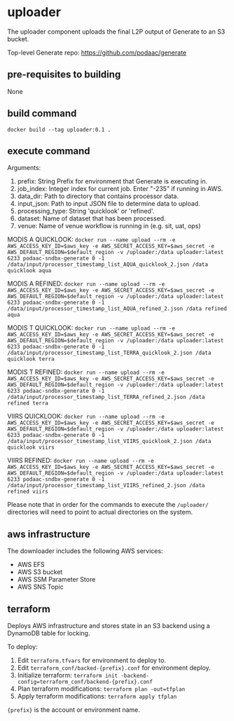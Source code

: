 # uploader

The uploader component uploads the final L2P output of Generate to an S3 bucket.

Top-level Generate repo: https://github.com/podaac/generate

## pre-requisites to building

None

## build command

`docker build --tag uploader:0.1 . `

## execute command

Arguments:
1. prefix: String Prefix for environment that Generate is executing in.
2. job_index: Integer index for current job. Enter "-235" if running in AWS.
3. data_dir: Path to directory that contains processor data.
4. input_json: Path to input JSON file to determine data to upload.
5. processing_type: String 'quicklook' or 'refined'.
6. dataset: Name of dataset that has been processed.
7. venue: Name of venue workflow is running in (e.g. sit, uat, ops)

MODIS A QUICKLOOK: 
`docker run --name upload --rm -e AWS_ACCESS_KEY_ID=$aws_key -e AWS_SECRET_ACCESS_KEY=$aws_secret -e AWS_DEFAULT_REGION=$default_region -v /uploader:/data uploader:latest 6233 podaac-sndbx-generate 0 -1 /data/input/processor_timestamp_list_AQUA_quicklook_2.json /data quicklook aqua`

MODIS A REFINED:
`docker run --name upload --rm -e AWS_ACCESS_KEY_ID=$aws_key -e AWS_SECRET_ACCESS_KEY=$aws_secret -e AWS_DEFAULT_REGION=$default_region -v /uploader:/data uploader:latest 6233 podaac-sndbx-generate 0 -1 /data/input/processor_timestamp_list_AQUA_refined_2.json /data refined aqua`

MODIS T QUICKLOOK: 
`docker run --name upload --rm -e AWS_ACCESS_KEY_ID=$aws_key -e AWS_SECRET_ACCESS_KEY=$aws_secret -e AWS_DEFAULT_REGION=$default_region -v /uploader:/data uploader:latest 6233 podaac-sndbx-generate 0 -1 /data/input/processor_timestamp_list_TERRA_quicklook_2.json /data quicklook terra`

MODIS T REFINED:
`docker run --name upload --rm -e AWS_ACCESS_KEY_ID=$aws_key -e AWS_SECRET_ACCESS_KEY=$aws_secret -e AWS_DEFAULT_REGION=$default_region -v /uploader:/data uploader:latest 6233 podaac-sndbx-generate 0 -1 /data/input/processor_timestamp_list_TERRA_refined_2.json /data refined terra`

VIIRS QUICKLOOK: 
`docker run --name upload --rm -e AWS_ACCESS_KEY_ID=$aws_key -e AWS_SECRET_ACCESS_KEY=$aws_secret -e AWS_DEFAULT_REGION=$default_region -v /uploader:/data uploader:latest 6233 podaac-sndbx-generate 0 -1 /data/input/processor_timestamp_list_VIIRS_quicklook_2.json /data quicklook viirs`

VIIRS REFINED:
`docker run --name upload --rm -e AWS_ACCESS_KEY_ID=$aws_key -e AWS_SECRET_ACCESS_KEY=$aws_secret -e AWS_DEFAULT_REGION=$default_region -v /uploader:/data uploader:latest 6233 podaac-sndbx-generate 0 -1 /data/input/processor_timestamp_list_VIIRS_refined_2.json /data refined viirs`

Please note that in order for the commands to execute the `/uploader/` directories will need to point to actual directories on the system.

## aws infrastructure

The downloader includes the following AWS services:
- AWS EFS
- AWS S3 bucket
- AWS SSM Parameter Store
- AWS SNS Topic

## terraform 

Deploys AWS infrastructure and stores state in an S3 backend using a DynamoDB table for locking.

To deploy:
1. Edit `terraform.tfvars` for environment to deploy to.
2. Edit `terraform_conf/backed-{prefix}.conf` for environment deploy.
3. Initialize terraform: `terraform init -backend-config=terraform_conf/backend-{prefix}.conf`
4. Plan terraform modifications: `terraform plan -out=tfplan`
5. Apply terraform modifications: `terraform apply tfplan`

`{prefix}` is the account or environment name.